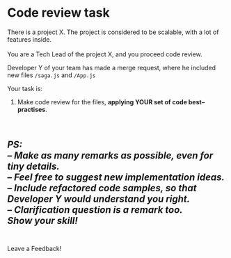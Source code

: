 # Code review task
There is a project X.  The project is considered to be scalable, with a lot of features inside.
<br/>
<br/>
You are a Tech Lead of the project X, and you proceed code review.
<br/>

Developer Y of your team has made a merge request, where he included new files `/saga.js` and `/App.js`

Your task is:
<br/>
1. Make code review for the files,  **applying YOUR set of code best–practises**.
<br/>

***PS:***
<i>
<br/>
– Make as many remarks as possible, even for tiny details.
<br/>
– Feel free to suggest new implementation ideas.
<br/>
– Include refactored code samples, so that Developer Y would understand you right.
<br/>
– Clarification question is a remark too.
<br/>
Show your skill!
<br/>
</i>
<br/>
---
Leave a Feedback!
